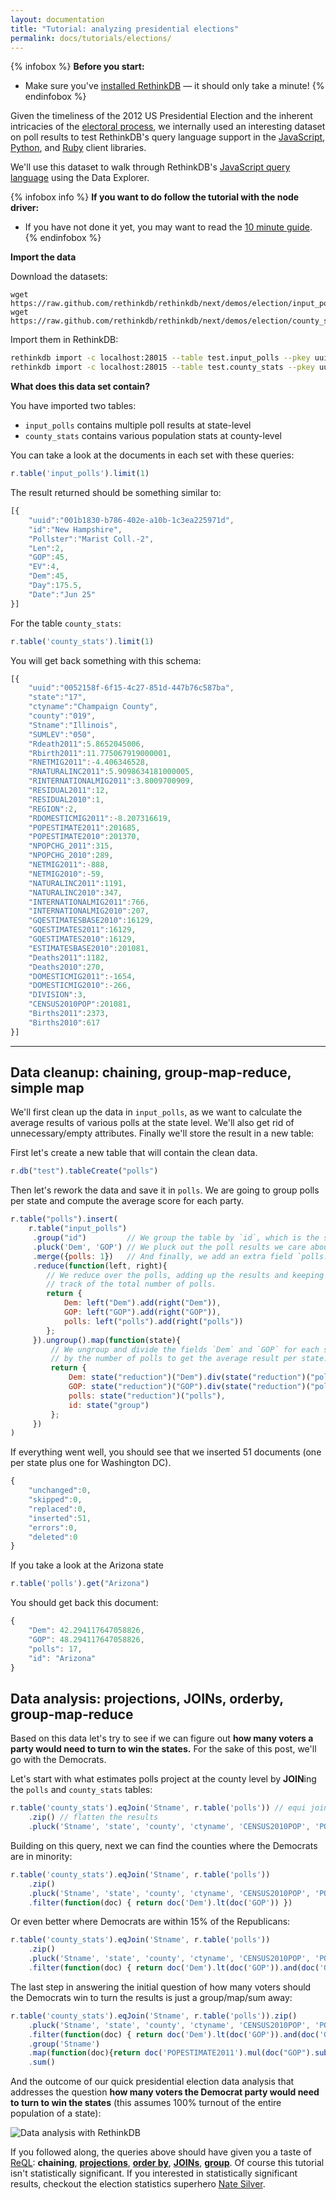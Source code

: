 ```yaml
---
layout: documentation
title: "Tutorial: analyzing presidential elections"
permalink: docs/tutorials/elections/
---
```


{% infobox %}
<strong>Before you start:</strong>

- Make sure you've <a href="/install">installed RethinkDB</a> &mdash; it should only take a minute!
{% endinfobox %}


Given the timeliness of the 2012 US Presidential Election and the inherent
intricacies of the [electoral
process](http://en.wikipedia.org/wiki/United_States_presidential_election), we
internally used an interesting dataset on poll results to test RethinkDB's
query language support in the [JavaScript](/docs/install-drivers/javascript),
[Python](/docs/install-drivers/python), and
[Ruby](/docs/install-drivers/ruby) client libraries.

We'll use this dataset to walk through RethinkDB's [JavaScript query language](/api/javascript) using the Data Explorer.


{% infobox info %}
__If you want to do follow the tutorial with the node driver:__

- If you have not done it yet, you may want to read the [10 minute guide](/docs/guide/javascript/).
{% endinfobox %}

__Import the data__

Download the datasets:

```
wget https://raw.github.com/rethinkdb/rethinkdb/next/demos/election/input_polls.json
wget https://raw.github.com/rethinkdb/rethinkdb/next/demos/election/county_stats.json
```

Import them in RethinkDB:

```bash
rethinkdb import -c localhost:28015 --table test.input_polls --pkey uuid -f input_polls.json --format json
rethinkdb import -c localhost:28015 --table test.county_stats --pkey uuid -f county_stats.json --format json
```

**What does this data set contain?**

You have imported two tables:

* `input_polls` contains multiple poll results at state-level
* `county_stats` contains various population stats at county-level

You can take a look at the documents in each set with these queries:

```javascript
r.table('input_polls').limit(1)
```

The result returned should be something similar to:

```javascript
[{
    "uuid":"001b1830-b786-402e-a10b-1c3ea225971d",
    "id":"New Hampshire",
    "Pollster":"Marist Coll.-2",
    "Len":2,
    "GOP":45,
    "EV":4,
    "Dem":45,
    "Day":175.5,
    "Date":"Jun 25"
}]
```

For the table `county_stats`:

```javascript
r.table('county_stats').limit(1)
```

You will get back something with this schema:

```javascript
[{
    "uuid":"0052158f-6f15-4c27-851d-447b76c587ba",
    "state":"17",
    "ctyname":"Champaign County",
    "county":"019",
    "Stname":"Illinois",
    "SUMLEV":"050",
    "Rdeath2011":5.8652045006,
    "Rbirth2011":11.775067919000001,
    "RNETMIG2011":-4.406346528,
    "RNATURALINC2011":5.9098634181000005,
    "RINTERNATIONALMIG2011":3.8009700909,
    "RESIDUAL2011":12,
    "RESIDUAL2010":1,
    "REGION":2,
    "RDOMESTICMIG2011":-8.207316619,
    "POPESTIMATE2011":201685,
    "POPESTIMATE2010":201370,
    "NPOPCHG_2011":315,
    "NPOPCHG_2010":289,
    "NETMIG2011":-888,
    "NETMIG2010":-59,
    "NATURALINC2011":1191,
    "NATURALINC2010":347,
    "INTERNATIONALMIG2011":766,
    "INTERNATIONALMIG2010":207,
    "GQESTIMATESBASE2010":16129,
    "GQESTIMATES2011":16129,
    "GQESTIMATES2010":16129,
    "ESTIMATESBASE2010":201081,
    "Deaths2011":1182,
    "Deaths2010":270,
    "DOMESTICMIG2011":-1654,
    "DOMESTICMIG2010":-266,
    "DIVISION":3,
    "CENSUS2010POP":201081,
    "Births2011":2373,
    "Births2010":617
}]
```

* * * * *


## Data cleanup: chaining, group-map-reduce, simple map  ##

We'll first clean up the data in `input_polls`, as we want to calculate the average results of various
polls at the state level. We'll also get rid of unnecessary/empty
attributes. Finally we'll store the result in a new table:

First let's create a new table that will contain the clean data.

```javascript
r.db("test").tableCreate("polls")
```

Then let's rework the data and save it in `polls`. We are going to group polls per state and compute the
average score for each party.

```javascript
r.table("polls").insert(
    r.table("input_polls")
     .group("id")         // We group the table by `id`, which is the state name.
     .pluck('Dem', 'GOP') // We pluck out the poll results we care about.
     .merge({polls: 1})   // And finally, we add an extra field `polls: 1` to each row.
     .reduce(function(left, right){
        // We reduce over the polls, adding up the results and keeping
        // track of the total number of polls.
        return {
            Dem: left("Dem").add(right("Dem")),
            GOP: left("GOP").add(right("GOP")),
            polls: left("polls").add(right("polls"))
        };
     }).ungroup().map(function(state){
         // We ungroup and divide the fields `Dem` and `GOP` for each state
         // by the number of polls to get the average result per state.
         return {
             Dem: state("reduction")("Dem").div(state("reduction")("polls")),
             GOP: state("reduction")("GOP").div(state("reduction")("polls")),
             polls: state("reduction")("polls"),
             id: state("group")
         };
     })
)
```

If everything went well, you should see that we inserted 51 documents (one per state plus one for Washington DC).

```javascript
{
    "unchanged":0,
    "skipped":0,
    "replaced":0,
    "inserted":51,
    "errors":0,
    "deleted":0
}
```

If you take a look at the Arizona state

```javascript
r.table('polls').get("Arizona")
```

You should get back this document:

```javascript
{
	"Dem": 42.294117647058826,
	"GOP": 48.294117647058826,
	"polls": 17,
	"id": "Arizona"
}
```

## Data analysis: projections, JOINs, orderby, group-map-reduce ##

Based on this data let's try to see if we can figure out **how many
voters a party would need to turn to win the states.** For the sake of
this post, we'll go with the Democrats.

Let's start with what estimates polls project at the county level by
**JOIN**ing the `polls` and `county_stats` tables:

```javascript
r.table('county_stats').eqJoin('Stname', r.table('polls')) // equi join of the two tables
	.zip() // flatten the results
	.pluck('Stname', 'state', 'county', 'ctyname', 'CENSUS2010POP', 'POPESTIMATE2011', 'Dem', 'GOP') // projection
```

Building on this query, next we can find the counties where the
Democrats are in minority:

```javascript
r.table('county_stats').eqJoin('Stname', r.table('polls'))
	.zip()
	.pluck('Stname', 'state', 'county', 'ctyname', 'CENSUS2010POP', 'POPESTIMATE2011', 'Dem', 'GOP')
	.filter(function(doc) { return doc('Dem').lt(doc('GOP')) })
```

Or even better where Democrats are within 15% of the Republicans:

```javascript
r.table('county_stats').eqJoin('Stname', r.table('polls'))
	.zip()
	.pluck('Stname', 'state', 'county', 'ctyname', 'CENSUS2010POP', 'POPESTIMATE2011', 'Dem', 'GOP')
	.filter(function(doc) { return doc('Dem').lt(doc('GOP')).and(doc('GOP').sub(doc('Dem')).lt(15)) })
```

The last step in answering the initial question of how many voters
should the Democrats win to turn the results is just a group/map/sum
away:

```javascript
r.table('county_stats').eqJoin('Stname', r.table('polls')).zip()
    .pluck('Stname', 'state', 'county', 'ctyname', 'CENSUS2010POP', 'POPESTIMATE2011', 'Dem', 'GOP')
    .filter(function(doc) { return doc('Dem').lt(doc('GOP')).and(doc('GOP').sub(doc('Dem')).lt(15)) })
    .group('Stname')
    .map(function(doc){return doc('POPESTIMATE2011').mul(doc("GOP").sub(doc("Dem"))).div(100);})
    .sum()
```

And the outcome of our quick presidential election data analysis that
addresses the question **how many voters the Democrat party would need
to turn to win the states** (this assumes 100% turnout of the entire
population of a state):

![Data analysis with RethinkDB](/assets/images/docs/reql-usecase-analyzing-polls.png)


If you followed along, the queries above should have given you a taste
of [ReQL](/api/): **chaining**,
[**projections**](/api/javascript/pluck/),
[**order by**](/api/javascript/order_by/),
[**JOINs**](/api/javascript/eq_join/),
[**group**](/api/javascript/group/).  Of course this tutorial isn't
statistically significant. If you interested in statistically
significant results, checkout the election statistics superhero
[Nate Silver](http://fivethirtyeight.blogs.nytimes.com/).

